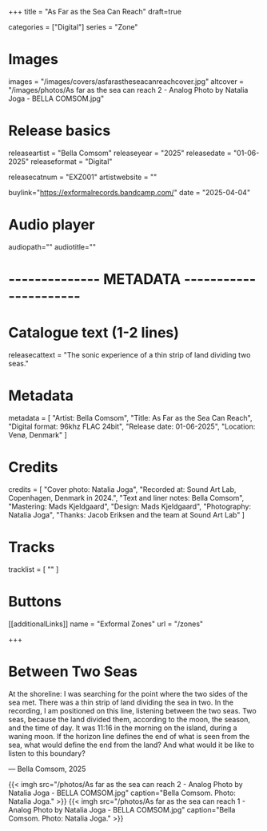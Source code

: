 +++
title = "As Far as the Sea Can Reach"
draft=true

categories = ["Digital"]
series = "Zone"

# Images
images = "/images/covers/asfarastheseacanreachcover.jpg"
altcover = "/images/photos/As far as the sea can reach 2 - Analog Photo by Natalia Joga - BELLA COMSOM.jpg"

# Release basics
releaseartist = "Bella Comsom"
releaseyear = "2025"
releasedate = "01-06-2025"
releaseformat = "Digital"

releasecatnum = "EXZ001"
artistwebsite = ""

buylink="https://exformalrecords.bandcamp.com/"
date = "2025-04-04"

# Audio player
audiopath=""
audiotitle=""

# -------------- METADATA ----------------------

# Catalogue text (1-2 lines)
releasecattext = "The sonic experience of a thin strip of land dividing two seas."

# Metadata
metadata = [
    "Artist: Bella Comsom",
    "Title: As Far as the Sea Can Reach",
    "Digital format: 96khz FLAC 24bit",
    "Release date: 01-06-2025",
    "Location: Venø, Denmark"
]

# Credits
credits = [
    "Cover photo: Natalia Joga",
    "Recorded at: Sound Art Lab, Copenhagen, Denmark in 2024.",
    "Text and liner notes: Bella Comsom",
    "Mastering: Mads Kjeldgaard",
    "Design: Mads Kjeldgaard",
    "Photography: Natalia Joga",
    "Thanks: Jacob Eriksen and the team at Sound Art Lab"
]

# Tracks
tracklist = [
    ""
]

# Buttons
[[additionalLinks]]
name = "Exformal Zones"
url = "/zones"

+++

# Between Two Seas

At the shoreline: I was searching for the point where the two sides of the sea met. There was a thin strip of land dividing the sea in two. In the recording, I am positioned on this line, listening between the two seas. Two seas, because the land divided them, according to the moon, the season, and the time of day. It was 11:16 in the morning on the island, during a waning moon. If the horizon line defines the end of what is seen from the sea, what would define the end from the land? And what would it be like to listen to this boundary?

— Bella Comsom, 2025

{{< imgh src="/photos/As far as the sea can reach 2 - Analog Photo by Natalia Joga - BELLA COMSOM.jpg" caption="Bella Comsom. Photo: Natalia Joga." >}}
{{< imgh src="/photos/As far as the sea can reach 1 - Analog Photo by Natalia Joga - BELLA COMSOM.jpg" caption="Bella Comsom. Photo: Natalia Joga." >}}
